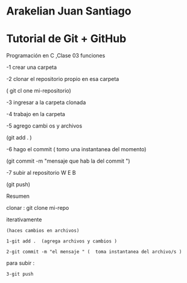# Arakelian Juan Santiago
# Tutorial de Git + GitHub
Programación en C ,Clase 03  funciones

  -1 crear una carpeta
  
  -2 clonar el repositorio propio en esa carpeta 

  ( git cl	one mi-repositorio)
  
  -3 ingresar a la carpeta clonada
  
  -4 trabajo en la carpeta
  
  -5 agrego cambi	os y archivos

  (git add . ) 
  
  -6 hago el commit 	( tomo una instantanea del momento)
  
  (git commit -m "mensaje que hab	la del commit ")
  
  -7 subir al repositorio W	E	B

  (git push)




Resumen 

 clonar : git clone mi-repo


 iterativamente

 	(haces cambios en archivos)
 	
 	1-git add .  (agrega archivos y cambios )
 	
 	2-git commit -m "el mensaje " (  toma instantanea del archivo/s )


para subir :
 	
 	3-git push 